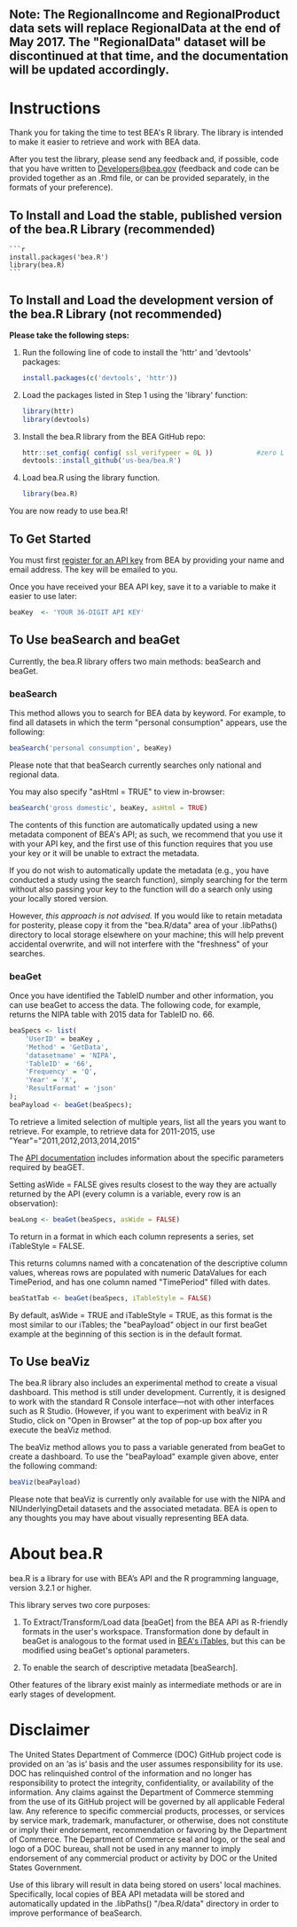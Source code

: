 ## Note: The RegionalIncome and RegionalProduct data sets will replace RegionalData at the end of May 2017. The "RegionalData" dataset will be discontinued at that time, and the documentation will be updated accordingly.

# Instructions

Thank you for taking the time to test BEA's R library. The library is intended to make it easier to retrieve and work with BEA data. 

After you test the library, please send any feedback and, if possible, code that you have written to Developers@bea.gov (feedback and code can be provided together as an .Rmd file, or can be provided separately, in the formats of your preference).
## To Install and Load the stable, published version of the bea.R Library (recommended)

    ```r
    install.packages('bea.R')
    library(bea.R)
    ```

## To Install and Load the development version of the bea.R Library (not recommended)

**Please take the following steps:** 

1. Run the following line of code to install the 'httr' and 'devtools' packages:
    ```r
    install.packages(c('devtools', 'httr'))
    ```

2. Load the packages listed in Step 1 using the 'library' function:
    ```r
    library(httr)
    library(devtools)
    ```

3. Install the bea.R library from the BEA GitHub repo: 
    ```r
    httr::set_config( config( ssl_verifypeer = 0L ))           #zero L
    devtools::install_github('us-bea/bea.R')
    ```


4. Load bea.R using the library function.
    ```r
    library(bea.R)
    ```
You are now ready to use bea.R! 

## To Get Started
You must first  [register for an API key](http://www.bea.gov/API/signup/index.cfm) from BEA by providing your name and email address. The key will be emailed to you. 

Once you have received your BEA API key, save it to a variable to make it easier to use later: 

```r
beaKey 	<- 'YOUR 36-DIGIT API KEY'
```

## To Use beaSearch and beaGet

Currently, the bea.R library offers two main methods: beaSearch and beaGet. 

### beaSearch
This method allows you to search for BEA data by keyword. For example, to find all datasets in which the term "personal consumption" appears, use the following:  

```r
beaSearch('personal consumption', beaKey)
```

Please note that that beaSearch currently searches only national and regional data.

You may also specify "asHtml = TRUE" to view in-browser:
```r
beaSearch('gross domestic', beaKey, asHtml = TRUE)
```

The contents of this function are automatically updated using a new metadata component of BEA's API; as such, we recommend that you use it with your API key, and the first use of this function requires that you use your key or it will be unable to extract the metadata.

If you do not wish to automatically update the metadata (e.g., you have conducted a study using the search function), simply searching for the term without also passing your key to the function will do a search only using your locally stored version.

However, *this approach is not advised.* If you would like to retain metadata for posterity, please copy it from the "bea.R/data" area of your .libPaths() directory to local storage elsewhere on your machine; this will help prevent accidental overwrite, and will not interfere with the "freshness" of your searches.

### beaGet

Once you have identified the TableID number and other information, you can use beaGet to access the data. The following code, for example, returns the NIPA table with 2015 data for TableID no. 66. 

```r
beaSpecs <- list(
	'UserID' = beaKey ,
	'Method' = 'GetData',
	'datasetname' = 'NIPA',
	'TableID' = '66',
	'Frequency' = 'Q',
	'Year' = 'X',
	'ResultFormat' = 'json'
);
beaPayload <- beaGet(beaSpecs);
```

To retrieve a limited selection of multiple years, list all the years you want to retrieve. For example, to retrieve data for 2011-2015, use "Year"="2011,2012,2013,2014,2015"

The  [API documentation](http://www.bea.gov/API/bea_web_service_api_user_guide.htm) includes information about the specific parameters required by beaGET. 

Setting asWide = FALSE gives results closest to the way they are actually returned by the API (every column is a variable, every row is an observation):
```r
beaLong <- beaGet(beaSpecs, asWide = FALSE)
```

To return in a format in which each column represents a series, set iTableStyle = FALSE.

This returns columns named with a concatenation of the descriptive column values, whereas rows are populated with numeric DataValues for each TimePeriod, and has one column named "TimePeriod" filled with dates.  
```r
beaStatTab <- beaGet(beaSpecs, iTableStyle = FALSE)
```

By default, asWide = TRUE and iTableStyle = TRUE, as this format is the most similar to our iTables; the "beaPayload" object in our first beaGet example at the beginning of this section is in the default format.


## To Use beaViz  

The bea.R library also includes an experimental method to create a visual dashboard. This method is still under development. Currently, it is designed to work with the standard R Console interface—not with other interfaces such as R Studio. (However, if you want to experiment with beaViz in R Studio, click on "Open in Browser" at the top of pop-up box after you execute the beaViz method.  

The beaViz method allows you to pass a variable generated from beaGet to create a dashboard. To use the "beaPayload" example given above, enter the following command:

```r
beaViz(beaPayload)
```
Please note that beaViz is currently only available for use with the NIPA and NIUnderlyingDetail datasets and the associated metadata. 
BEA is open to any thoughts you may have about visually representing BEA data.


# About bea.R
bea.R is a library for use with BEA’s API and the R programming language, version 3.2.1 or higher.

This library serves two core purposes:

1.	To Extract/Transform/Load data [beaGet] from the BEA API as R-friendly formats in the user's workspace. Transformation done by default in beaGet is analogous to the format used in [BEA's iTables](http://www.bea.gov/itable/index.cfm), but this can be modified using beaGet's optional parameters.

2.	To enable the search of descriptive metadata [beaSearch].

Other features of the library exist mainly as intermediate methods or are in early stages of development.


# Disclaimer
The United States Department of Commerce (DOC) GitHub project code is provided on an ‘as is’ basis and the user assumes responsibility for its use. DOC has relinquished control of the information and no longer has responsibility to protect the integrity, confidentiality, or availability of the information. Any claims against the Department of Commerce stemming from the use of its GitHub project will be governed by all applicable Federal law. Any reference to specific commercial products, processes, or services by service mark, trademark, manufacturer, or otherwise, does not constitute or imply their endorsement, recommendation or favoring by the Department of Commerce. The Department of Commerce seal and logo, or the seal and logo of a DOC bureau, shall not be used in any manner to imply endorsement of any commercial product or activity by DOC or the United States Government.

Use of this library will result in data being stored on users' local machines. Specifically, local copies of BEA API metadata will be stored and automatically updated in the .libPaths() "/bea.R/data" directory in order to improve performance of beaSearch.
